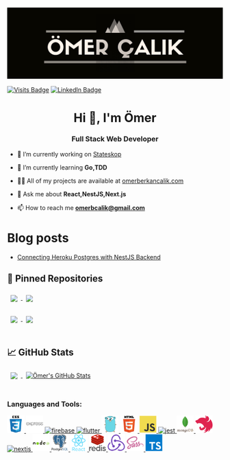 [![Ömer's GitHub Banner](./assets/banner.png)](https://omerberkancalik.com)

[![Visits Badge](https://badges.pufler.dev/visits/omercalik/omercalik)](https://omerberkancalik.com)
[![LinkedIn Badge](https://img.shields.io/badge/LinkedIn-Profile-informational?style=flat&logo=linkedin&logoColor=white&color=0D76A8)](https://www.linkedin.com/in/omercalik/)

<h1 align="center">Hi 👋, I'm Ömer</h1>
<h3 align="center">Full Stack Web Developer</h3>

- 🔭 I’m currently working on [Stateskop](https://www.stateskop.com)

- 🌱 I’m currently learning **Go,TDD**

- 👨‍💻 All of my projects are available at [omerberkancalik.com](https://www.omerberkancalik.com)

- 💬 Ask me about **React,NestJS,Next.js**

- 📫 How to reach me **omerbcalik@gmail.com**

# Blog posts

<!-- BLOG-POST-LIST:START -->
- [Connecting Heroku Postgres with NestJS Backend](https://dev.to/omercalik/connecting-heroku-postgres-with-nestjs-backend-3p1j)
<!-- BLOG-POST-LIST:END -->

## 📌 Pinned Repositories

<a href="https://github.com/omercalik/weather">
  <img align="center" style="margin:0.5rem" src="https://github-readme-stats.vercel.app/api/pin/?username=omercalik&repo=weather&title_color=F0803C&text_color=c9cacc&icon_color=4AB197&bg_color=171219" />
</a>

<a href="https://github.com/omercalik/cat-wiki-client">
  <img align="center" style="margin:0.5rem" src="https://github-readme-stats.vercel.app/api/pin/?username=omercalik&repo=cat-wiki-client&title_color=F0803C&text_color=c9cacc&icon_color=4AB197&bg_color=171219" />
</a>

<br>
<br>



<a href="https://github.com/omercalik/portfolio">
  <img align="center" style="margin:0.5rem" src="https://github-readme-stats.vercel.app/api/pin/?username=omercalik&repo=portfolio&title_color=F0803C&text_color=c9cacc&icon_color=4AB197&bg_color=171219" />
</a>

<a href="https://github.com/omercalik/country-quiz">
  <img align="center" style="margin:0.5rem" src="https://github-readme-stats.vercel.app/api/pin/?username=omercalik&repo=country-quiz&title_color=F0803C&text_color=c9cacc&icon_color=4AB197&bg_color=171219" />
</a>

<br>
<br>

## &#x1f4c8; GitHub Stats

<a href="https://github.com/omercalik">
  <img align="center" style="margin:0.5rem" src="https://github-readme-stats.vercel.app/api/top-langs/?username=omercalik&hide=html,css&title_color=F0803C&text_color=c9cacc&icon_color=4AB197&bg_color=171219" />
</a>

<a href="https://github.com/omercalik">
  <img align="center" style="margin:0.5rem" src="https://github-readme-stats.vercel.app/api?username=omercalik&show_icons=true&line_height=27&count_private=true&title_color=F0803C&text_color=c9cacc&icon_color=F0803C&bg_color=171219" alt="Ömer's GitHub Stats" />
</a>

<br>
<br>

<h3 align="left">Languages and Tools:</h3>
<p align="left"> <a href="https://www.w3schools.com/css/" target="_blank" rel="noreferrer"> <img src="https://raw.githubusercontent.com/devicons/devicon/master/icons/css3/css3-original-wordmark.svg" alt="css3" width="40" height="40"/> </a> <a href="https://expressjs.com" target="_blank" rel="noreferrer"> <img src="https://raw.githubusercontent.com/devicons/devicon/master/icons/express/express-original-wordmark.svg" alt="express" width="40" height="40"/> </a> <a href="https://firebase.google.com/" target="_blank" rel="noreferrer"> <img src="https://www.vectorlogo.zone/logos/firebase/firebase-icon.svg" alt="firebase" width="40" height="40"/> </a> <a href="https://flutter.dev" target="_blank" rel="noreferrer"> <img src="https://www.vectorlogo.zone/logos/flutterio/flutterio-icon.svg" alt="flutter" width="40" height="40"/> </a> <a href="https://golang.org" target="_blank" rel="noreferrer"> <img src="https://raw.githubusercontent.com/devicons/devicon/master/icons/go/go-original.svg" alt="go" width="40" height="40"/> </a> <a href="https://www.w3.org/html/" target="_blank" rel="noreferrer"> <img src="https://raw.githubusercontent.com/devicons/devicon/master/icons/html5/html5-original-wordmark.svg" alt="html5" width="40" height="40"/> </a> <a href="https://developer.mozilla.org/en-US/docs/Web/JavaScript" target="_blank" rel="noreferrer"> <img src="https://raw.githubusercontent.com/devicons/devicon/master/icons/javascript/javascript-original.svg" alt="javascript" width="40" height="40"/> </a> <a href="https://jestjs.io" target="_blank" rel="noreferrer"> <img src="https://www.vectorlogo.zone/logos/jestjsio/jestjsio-icon.svg" alt="jest" width="40" height="40"/> </a> <a href="https://www.mongodb.com/" target="_blank" rel="noreferrer"> <img src="https://raw.githubusercontent.com/devicons/devicon/master/icons/mongodb/mongodb-original-wordmark.svg" alt="mongodb" width="40" height="40"/> </a> <a href="https://nestjs.com/" target="_blank" rel="noreferrer"> <img src="https://raw.githubusercontent.com/devicons/devicon/master/icons/nestjs/nestjs-plain.svg" alt="nestjs" width="40" height="40"/> </a> <a href="https://nextjs.org/" target="_blank" rel="noreferrer"> <img src="https://cdn.worldvectorlogo.com/logos/nextjs-2.svg" alt="nextjs" width="40" height="40"/> </a> <a href="https://nodejs.org" target="_blank" rel="noreferrer"> <img src="https://raw.githubusercontent.com/devicons/devicon/master/icons/nodejs/nodejs-original-wordmark.svg" alt="nodejs" width="40" height="40"/> </a> <a href="https://www.postgresql.org" target="_blank" rel="noreferrer"> <img src="https://raw.githubusercontent.com/devicons/devicon/master/icons/postgresql/postgresql-original-wordmark.svg" alt="postgresql" width="40" height="40"/> </a> <a href="https://reactjs.org/" target="_blank" rel="noreferrer"> <img src="https://raw.githubusercontent.com/devicons/devicon/master/icons/react/react-original-wordmark.svg" alt="react" width="40" height="40"/> </a> <a href="https://redis.io" target="_blank" rel="noreferrer"> <img src="https://raw.githubusercontent.com/devicons/devicon/master/icons/redis/redis-original-wordmark.svg" alt="redis" width="40" height="40"/> </a> <a href="https://redux.js.org" target="_blank" rel="noreferrer"> <img src="https://raw.githubusercontent.com/devicons/devicon/master/icons/redux/redux-original.svg" alt="redux" width="40" height="40"/> </a> <a href="https://sass-lang.com" target="_blank" rel="noreferrer"> <img src="https://raw.githubusercontent.com/devicons/devicon/master/icons/sass/sass-original.svg" alt="sass" width="40" height="40"/> </a> <a href="https://www.typescriptlang.org/" target="_blank" rel="noreferrer"> <img src="https://raw.githubusercontent.com/devicons/devicon/master/icons/typescript/typescript-original.svg" alt="typescript" width="40" height="40"/> </a> </p>
 
 <br>

<br>
